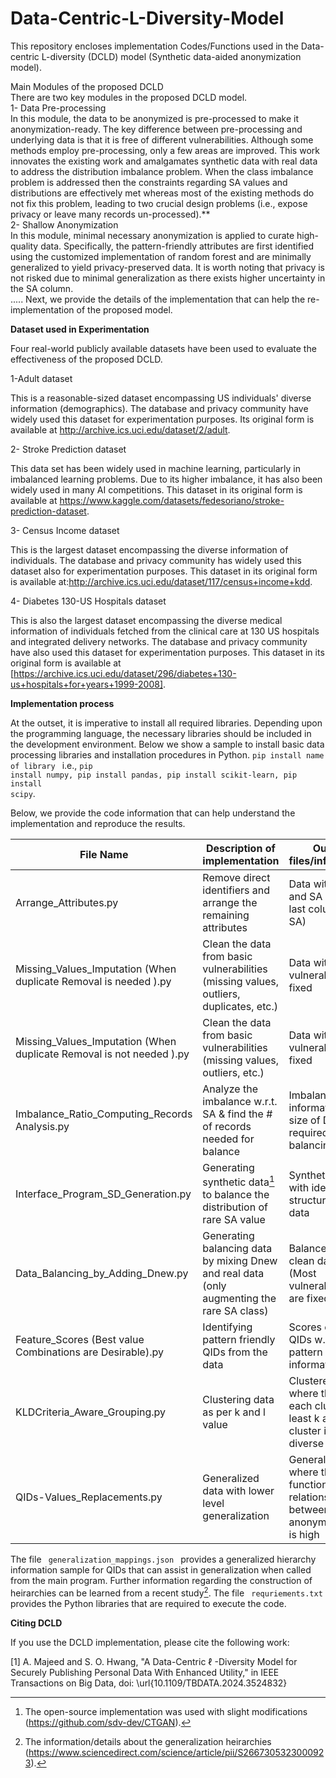 # Data-Centric-L-Diversity-Model

This repository encloses implementation Codes/Functions used in the Data-centric L-diversity (DCLD) model (Synthetic data-aided anonymization model).

Main Modules of the proposed DCLD 
<br>
There are two key modules in the proposed DCLD model.
<br>
1- Data Pre-processing
<br>
In this module, the data to be anonymized is pre-processed to make it anonymization-ready. The key difference between pre-processing and underlying data is that it is free of different vulnerabilities. Although some methods employ pre-processing, only a few areas are improved. This work innovates the existing work and amalgamates synthetic data with real data to address the distribution imbalance problem. When the class imbalance problem is addressed then the constraints regarding SA values and distributions are effectively met whereas most of the existing methods do not fix this problem, leading to two crucial design problems (i.e., expose privacy or leave many records un-processed).**
<br>
2- Shallow Anonymization
<br>
In this module, minimal necessary anonymization is applied to curate high-quality data. Specifically, the pattern-friendly attributes are first identified using the customized implementation of random forest and are minimally generalized to yield privacy-preserved data. It is worth noting that privacy is not risked due to minimal generalization as there exists higher uncertainty in the SA column.
<br>
.....
Next, we provide the details of the implementation that can help the re-implementation of the proposed model.

**Dataset used in Experimentation**

Four real-world publicly available datasets have been used to evaluate the effectiveness of the proposed DCLD.

1-Adult dataset

This is a reasonable-sized dataset encompassing US individuals' diverse information (demographics). The database and privacy community have widely used this dataset for experimentation purposes. Its original form is available at http://archive.ics.uci.edu/dataset/2/adult. 

2- Stroke Prediction dataset

This data set has been widely used in machine learning, particularly in imbalanced learning problems. Due to its higher imbalance, it has also been widely used in many AI competitions. This dataset in its original form is available at https://www.kaggle.com/datasets/fedesoriano/stroke-prediction-dataset. 

3- Census Income dataset

This is the largest dataset encompassing the diverse information of individuals. The database and privacy community has widely used this dataset also for experimentation purposes. This dataset in its original form is available at:http://archive.ics.uci.edu/dataset/117/census+income+kdd. 

4- Diabetes 130-US Hospitals dataset

This is also the largest dataset encompassing the diverse medical information of individuals fetched from the clinical care at 130 US hospitals and integrated delivery networks. The database and privacy community have also used this dataset for experimentation purposes. This dataset in its original form is available at [https://archive.ics.uci.edu/dataset/296/diabetes+130-us+hospitals+for+years+1999-2008].

**Implementation process**


At the outset, it is imperative to install all required libraries. Depending upon the programming language, the necessary libraries should be included in the development environment.
Below we show a sample to install basic data processing libraries and installation procedures in Python.
<code>pip install name of library </code> i.e., <code>pip install numpy, pip install pandas, pip install scikit-learn, pip install scipy</code>.

Below, we provide the code information that can help understand the implementation and reproduce the results.

| File Name | Description of implementation | Output files/information
| ------------- | ------------- | ------------- |
| Arrange_Attributes.py  | Remove direct identifiers and arrange the remaining attributes  | Data with QIDs and SA only (The last column is SA)  |
| Missing_Values_Imputation (When duplicate Removal is needed ).py  | Clean the data from basic vulnerabilities (missing values, outliers, duplicates, etc.)  |Data with basic vulnerabilities fixed  |
| Missing_Values_Imputation (When duplicate Removal is not needed ).py  | Clean the data from basic vulnerabilities (missing values, outliers, etc.)  |Data with basic vulnerabilities fixed   |
| Imbalance_Ratio_Computing_Records Analysis.py  | Analyze the imbalance w.r.t. SA & find the # of records needed for balance  |Imbalance ratio information, and size of Dnew required for data balancing  |
| Interface_Program_SD_Generation.py  | Generating synthetic data[^1] to balance the distribution of rare SA value  | Synthetic data with identical structure to real data  |
| Data_Balancing_by_Adding_Dnew.py  | Generating balancing data by mixing Dnew and real data (only augmenting the rare SA class)  | Balanced and clean dataset (Most vulnerabilities are fixed)  |
| Feature_Scores  (Best value Combinations are Desirable).py  | Identifying pattern friendly QIDs from the data  | Scores of the QIDs w.r.t. pattern information  |
| KLDCriteria_Aware_Grouping.py  | Clustering data as per k and l value  | Clustered data where the size of each cluster is at least k and every cluster is 2-diverse  |
| QIDs-Values_Replacements.py  |Generalized data with lower level generalization | Generalized data where the functional relationship between real and anonymized data is high |

[^1]: The open-source implementation was used with slight modifications (https://github.com/sdv-dev/CTGAN). 
[^2]: The information/details about the generalization heirarchies (https://www.sciencedirect.com/science/article/pii/S2667305323000923). 



The file <code> generalization_mappings.json </code>  provides a generalized hierarchy information sample for QIDs that can assist in generalization when called from the main program. Further information regarding the construction of heirarchies can be learned from a recent study[^2]. The file <code> requriements.txt </code>  provides the Python libraries that are required to execute the code.

**Citing DCLD**

If you use the DCLD implementation, please cite the following work:

[1] A. Majeed and S. O. Hwang, "A Data-Centric  ℓ -Diversity Model for Securely Publishing Personal Data With Enhanced Utility," in IEEE Transactions on Big Data, doi: \url{10.1109/TBDATA.2024.3524832}

